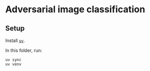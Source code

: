 # Adversarial image classification

## Setup

Install [`uv`](https://github.com/astral-sh/uv).

In this folder, run:

```
uv sync
uv venv
```
